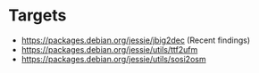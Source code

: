 # Targets

- https://packages.debian.org/jessie/jbig2dec (Recent findings)
- https://packages.debian.org/jessie/utils/ttf2ufm
- https://packages.debian.org/jessie/utils/sosi2osm
